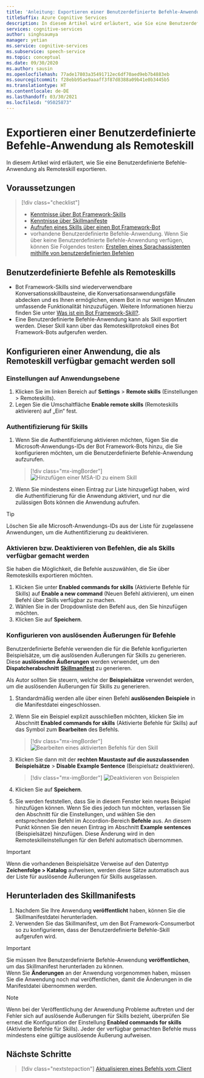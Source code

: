```yaml
---
title: 'Anleitung: Exportieren einer Benutzerdefinierte Befehle-Anwendung als Remoteskill – Speech-Dienst'
titleSuffix: Azure Cognitive Services
description: In diesem Artikel wird erläutert, wie Sie eine Benutzerdefinierte Befehle-Anwendung als Skill exportieren.
services: cognitive-services
author: singhsaumya
manager: yetian
ms.service: cognitive-services
ms.subservice: speech-service
ms.topic: conceptual
ms.date: 09/30/2020
ms.author: sausin
ms.openlocfilehash: 77ade17803a35491712ec6df70aed9eb7b4883eb
ms.sourcegitcommit: f28ebb95ae9aaaff3f87d8388a09b41e0b3445b5
ms.translationtype: HT
ms.contentlocale: de-DE
ms.lasthandoff: 03/30/2021
ms.locfileid: "95025873"
---
```

# <a name="export-custom-commands-application-as-a-remote-skill"></a>Exportieren einer Benutzerdefinierte Befehle-Anwendung als Remoteskill

In diesem Artikel wird erläutert, wie Sie eine Benutzerdefinierte Befehle-Anwendung als Remoteskill exportieren.

## <a name="prerequisites"></a>Voraussetzungen
> [!div class="checklist"]
> * [Kenntnisse über Bot Framework-Skills](/azure/bot-service/skills-conceptual)
> * [Kenntnisse über Skillmanifeste](https://aka.ms/speech/cc-skill-manifest)
> * [Aufrufen eines Skills über einen Bot Framework-Bot](/azure/bot-service/skills-about-skill-consumers)
> * vorhandene Benutzerdefinierte Befehle-Anwendung. Wenn Sie über keine Benutzerdefinierte Befehle-Anwendung verfügen, können Sie Folgendes testen: [ Erstellen eines Sprachassistenten mithilfe von benutzerdefinierten Befehlen](quickstart-custom-commands-application.md)

## <a name="custom-commands-as-remote-skills"></a>Benutzerdefinierte Befehle als Remoteskills
* Bot Framework-Skills sind wiederverwendbare Konversationsskillbausteine, die Konversationsanwendungsfälle abdecken und es Ihnen ermöglichen, einem Bot in nur wenigen Minuten umfassende Funktionalität hinzuzufügen. Weitere Informationen hierzu finden Sie unter [Was ist ein Bot Framework-Skill?](https://microsoft.github.io/botframework-solutions/overview/skills/).
* Eine Benutzerdefinierte Befehle-Anwendung kann als Skill exportiert werden. Dieser Skill kann über das Remoteskillprotokoll eines Bot Framework-Bots aufgerufen werden.

## <a name="configure-an-application-to-be-exposed-as-a-remote-skill"></a>Konfigurieren einer Anwendung, die als Remoteskill verfügbar gemacht werden soll

### <a name="application-level-settings"></a>Einstellungen auf Anwendungsebene
1. Klicken Sie im linken Bereich auf **Settings** > **Remote skills** (Einstellungen > Remoteskills).
1. Legen Sie die Umschaltfläche **Enable remote skills** (Remoteskills aktivieren) auf „Ein“ fest.

### <a name="authentication-to-skills"></a>Authentifizierung für Skills
1. Wenn Sie die Authentifizierung aktivieren möchten, fügen Sie die Microsoft-Anwendungs-IDs der Bot Framework-Bots hinzu, die Sie konfigurieren möchten, um die Benutzerdefinierte Befehle-Anwendung aufzurufen.
      > [!div class="mx-imgBorder"]
      > ![Hinzufügen einer MSA-ID zu einem Skill](media/custom-commands/skill-add-msa-id.png)

1. Wenn Sie mindestens einen Eintrag zur Liste hinzugefügt haben, wird die Authentifizierung für die Anwendung aktiviert, und nur die zulässigen Bots können die Anwendung aufrufen.
> [!TIP]
>  Löschen Sie alle Microsoft-Anwendungs-IDs aus der Liste für zugelassene Anwendungen, um die Authentifizierung zu deaktivieren. 

 ### <a name="enabledisable-commands-to-be-exposed-as-skills"></a>Aktivieren bzw. Deaktivieren von Befehlen, die als Skills verfügbar gemacht werden

Sie haben die Möglichkeit, die Befehle auszuwählen, die Sie über Remoteskills exportieren möchten.

1. Klicken Sie unter **Enabled commands for skills** (Aktivierte Befehle für Skills) auf **Enable a new command** (Neuen Befehl aktivieren), um einen Befehl über Skills verfügbar zu machen.
1. Wählen Sie in der Dropdownliste den Befehl aus, den Sie hinzufügen möchten.
1. Klicken Sie auf **Speichern**.

### <a name="configure-triggering-utterances-for-commands"></a>Konfigurieren von auslösenden Äußerungen für Befehle
Benutzerdefinierte Befehle verwenden die für die Befehle konfigurierten Beispielsätze, um die auslösenden Äußerungen für Skills zu generieren. Diese **auslösenden Äußerungen** werden verwendet, um den **Dispatcherabschnitt** [**Skillmanifest**](https://microsoft.github.io/botframework-solutions/skills/handbook/manifest/) zu generieren.

Als Autor sollten Sie steuern, welche der **Beispielsätze** verwendet werden, um die auslösenden Äußerungen für Skills zu generieren.
1. Standardmäßig werden alle über einen Befehl **auslösenden Beispiele** in die Manifestdatei eingeschlossen.
1. Wenn Sie ein Beispiel explizit ausschließen möchten, klicken Sie im Abschnitt **Enabled commands for skills** (Aktivierte Befehle für Skills) auf das Symbol zum **Bearbeiten** des Befehls.
    > [!div class="mx-imgBorder"]
    > ![Bearbeiten eines aktivierten Befehls für den Skill](media/custom-commands/skill-edit-enabled-command.png)

1. Klicken Sie dann mit der **rechten Maustaste auf die auszulassenden Beispielsätze** > **Disable Example Sentence** (Beispielsatz deaktivieren).
    > [!div class="mx-imgBorder"]
    > ![Deaktivieren von Beispielen](media/custom-commands/skill-disable-example-sentences.png)

1. Klicken Sie auf **Speichern**.
1. Sie werden feststellen, dass Sie in diesem Fenster kein neues Beispiel hinzufügen können. Wenn Sie dies jedoch tun möchten, verlassen Sie den Abschnitt für die Einstellungen, und wählen Sie den entsprechenden Befehl im Accordion-Bereich **Befehle** aus. An diesem Punkt können Sie den neuen Eintrag im Abschnitt **Example sentences** (Beispielsätze) hinzufügen. Diese Änderung wird in den Remoteskilleinstellungen für den Befehl automatisch übernommen.

> [!IMPORTANT]
> Wenn die vorhandenen Beispielsätze Verweise auf den Datentyp **Zeichenfolge > Katalog** aufweisen, werden diese Sätze automatisch aus der Liste für auslösende Äußerungen für Skills ausgelassen. 

## <a name="download-skill-manifest"></a>Herunterladen des Skillmanifests
1. Nachdem Sie Ihre Anwendung **veröffentlicht** haben, können Sie die Skillmanifestdatei herunterladen.
1. Verwenden Sie das Skillmanifest, um den Bot Framework-Consumerbot so zu konfigurieren, dass der Benutzerdefinierte Befehle-Skill aufgerufen wird.
> [!IMPORTANT]
> Sie müssen Ihre Benutzerdefinierte Befehle-Anwendung **veröffentlichen**, um das Skillmanifest herunterladen zu können. </br>
> Wenn Sie **Änderungen** an der Anwendung vorgenommen haben, müssen Sie die Anwendung noch mal veröffentlichen, damit die Änderungen in die Manifestdatei übernommen werden.

> [!NOTE]
> Wenn bei der Veröffentlichung der Anwendung Probleme auftreten und der Fehler sich auf auslösende Äußerungen für Skills bezieht, überprüfen Sie erneut die Konfiguration der Einstellung **Enabled commands for skills** (Aktivierte Befehle für Skills). Jeder der verfügbar gemachten Befehle muss mindestens eine gültige auslösende Äußerung aufweisen.


## <a name="next-steps"></a>Nächste Schritte

> [!div class="nextstepaction"]
> [Aktualisieren eines Befehls vom Client](./how-to-custom-commands-update-command-from-client.md)
